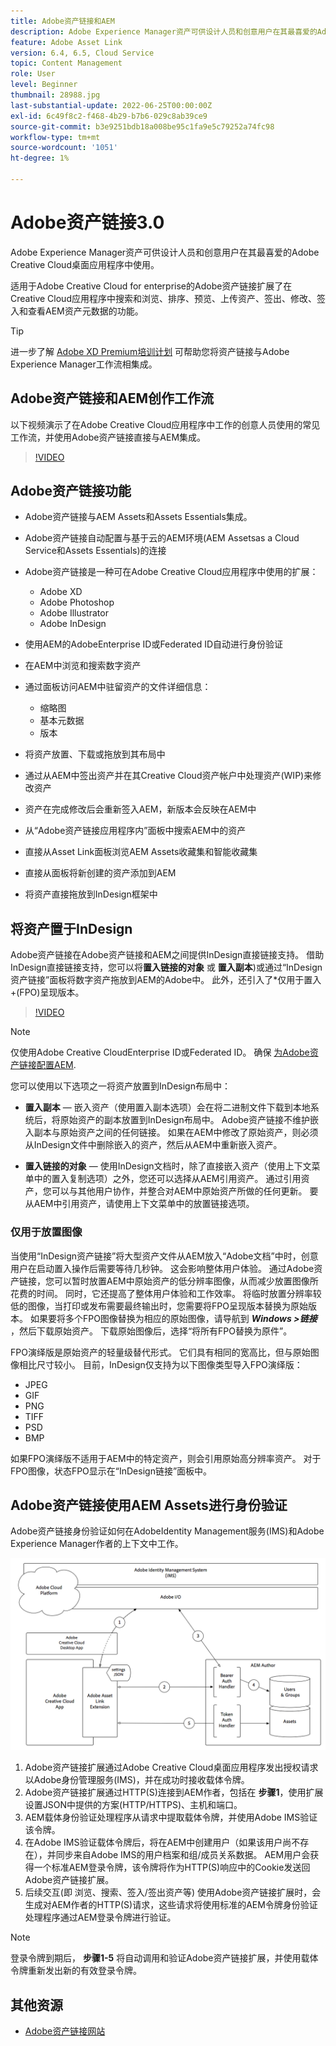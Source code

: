 ```yaml
---
title: Adobe资产链接和AEM
description: Adobe Experience Manager资产可供设计人员和创意用户在其最喜爱的Adobe Creative Cloud桌面应用程序中使用。 适用于Adobe Creative Cloud for enterprise的Adobe资产链接扩展了在Adobe XD、Photoshop、InDesign和Illustrator等Creative Cloud工具中搜索和浏览、排序、预览、上传资产、签出、修改、签入和查看AEM资产的元数据的功能。
feature: Adobe Asset Link
version: 6.4, 6.5, Cloud Service
topic: Content Management
role: User
level: Beginner
thumbnail: 28988.jpg
last-substantial-update: 2022-06-25T00:00:00Z
exl-id: 6c49f8c2-f468-4b29-b7b6-029c8ab39ce9
source-git-commit: b3e9251bdb18a008be95c1fa9e5c79252a74fc98
workflow-type: tm+mt
source-wordcount: '1051'
ht-degree: 1%

---
```


# Adobe资产链接3.0

Adobe Experience Manager资产可供设计人员和创意用户在其最喜爱的Adobe Creative Cloud桌面应用程序中使用。

适用于Adobe Creative Cloud for enterprise的Adobe资产链接扩展了在Creative Cloud应用程序中搜索和浏览、排序、预览、上传资产、签出、修改、签入和查看AEM资产元数据的功能。

>[!TIP]
>
> 进一步了解 [Adobe XD Premium培训计划](https://spark.adobe.com/page/wU7OXv8qKGugO/) 可帮助您将资产链接与Adobe Experience Manager工作流相集成。

## Adobe资产链接和AEM创作工作流

以下视频演示了在Adobe Creative Cloud应用程序中工作的创意人员使用的常见工作流，并使用Adobe资产链接直接与AEM集成。

>[!VIDEO](https://video.tv.adobe.com/v/335927?quality=12&learn=on)

## Adobe资产链接功能

+ Adobe资产链接与AEM Assets和Assets Essentials集成。
+ Adobe资产链接自动配置与基于云的AEM环境(AEM Assetsas a Cloud Service和Assets Essentials)的连接
+ Adobe资产链接是一种可在Adobe Creative Cloud应用程序中使用的扩展：

   + Adobe XD
   + Adobe Photoshop
   + Adobe Illustrator
   + Adobe InDesign

+ 使用AEM的AdobeEnterprise ID或Federated ID自动进行身份验证
+ 在AEM中浏览和搜索数字资产
+ 通过面板访问AEM中驻留资产的文件详细信息：
   + 缩略图
   + 基本元数据
   + 版本
+ 将资产放置、下载或拖放到其布局中
+ 通过从AEM中签出资产并在其Creative Cloud资产帐户中处理资产(WIP)来修改资产
+ 资产在完成修改后会重新签入AEM，新版本会反映在AEM中
+ 从“Adobe资产链接应用程序内”面板中搜索AEM中的资产
+ 直接从Asset Link面板浏览AEM Assets收藏集和智能收藏集
+ 直接从面板将新创建的资产添加到AEM
+ 将资产直接拖放到InDesign框架中

## 将资产置于InDesign

Adobe资产链接在Adobe资产链接和AEM之间提供InDesign直接链接支持。 借助InDesign直接链接支持，您可以将&#x200B;__置入链接的对象__ 或 __置入副本__)或通过“InDesign资产链接”面板将数字资产拖放到AEM的Adobe中。 此外，还引入了*仅用于置入+(FPO)呈现版本。

>[!VIDEO](https://video.tv.adobe.com/v/28988?quality=12&learn=on)

>[!NOTE]
>
>仅使用Adobe Creative CloudEnterprise ID或Federated ID。 确保 [为Adobe资产链接配置AEM](https://helpx.adobe.com/enterprise/admin-guide.html/enterprise/using/adobe-asset-link.ug.html).

您可以使用以下选项之一将资产放置到InDesign布局中：

+ **置入副本**  — 嵌入资产（使用置入副本选项）会在将二进制文件下载到本地系统后，将原始资产的副本放置到InDesign布局中。 Adobe资产链接不维护嵌入副本与原始资产之间的任何链接。 如果在AEM中修改了原始资产，则必须从InDesign文件中删除嵌入的资产，然后从AEM中重新嵌入资产。

+ **置入链接的对象**  — 使用InDesign文档时，除了直接嵌入资产（使用上下文菜单中的置入复制选项）之外，您还可以选择从AEM引用资产。 通过引用资产，您可以与其他用户协作，并整合对AEM中原始资产所做的任何更新。 要从AEM中引用资产，请使用上下文菜单中的放置链接选项。

### 仅用于放置图像

当使用“InDesign资产链接”将大型资产文件从AEM放入“Adobe文档”中时，创意用户在启动置入操作后需要等待几秒钟。 这会影响整体用户体验。 通过Adobe资产链接，您可以暂时放置AEM中原始资产的低分辨率图像，从而减少放置图像所花费的时间。 同时，它还提高了整体用户体验和工作效率。 将临时放置分辨率较低的图像，当打印或发布需要最终输出时，您需要将FPO呈现版本替换为原始版本。 如果要将多个FPO图像替换为相应的原始图像，请导航到 **_Windows >链接_** ，然后下载原始资产。 下载原始图像后，选择“将所有FPO替换为原件”。

FPO演绎版是原始资产的轻量级替代形式。 它们具有相同的宽高比，但与原始图像相比尺寸较小。 目前，InDesign仅支持为以下图像类型导入FPO演绎版：

+ JPEG
+ GIF
+ PNG
+ TIFF
+ PSD
+ BMP

如果FPO演绎版不适用于AEM中的特定资产，则会引用原始高分辨率资产。 对于FPO图像，状态FPO显示在“InDesign链接”面板中。

## Adobe资产链接使用AEM Assets进行身份验证

Adobe资产链接身份验证如何在AdobeIdentity Management服务(IMS)和Adobe Experience Manager作者的上下文中工作。

![Adobe资产链接架构](assets/adobe-asset-link-article-understand.png)

1. Adobe资产链接扩展通过Adobe Creative Cloud桌面应用程序发出授权请求以Adobe身份管理服务(IMS)，并在成功时接收载体令牌。
1. Adobe资产链接扩展通过HTTP(S)连接到AEM作者，包括在 **步骤1**，使用扩展设置JSON中提供的方案(HTTP/HTTPS)、主机和端口。
1. AEM载体身份验证处理程序从请求中提取载体令牌，并使用Adobe IMS验证该令牌。
1. 在Adobe IMS验证载体令牌后，将在AEM中创建用户（如果该用户尚不存在），并同步来自Adobe IMS的用户档案和组/成员关系数据。 AEM用户会获得一个标准AEM登录令牌，该令牌将作为HTTP(S)响应中的Cookie发送回Adobe资产链接扩展。
1. 后续交互(即 浏览、搜索、签入/签出资产等) 使用Adobe资产链接扩展时，会生成对AEM作者的HTTP(S)请求，这些请求将使用标准的AEM令牌身份验证处理程序通过AEM登录令牌进行验证。

>[!NOTE]
>
>登录令牌到期后， **步骤1-5** 将自动调用和验证Adobe资产链接扩展，并使用载体令牌重新发出新的有效登录令牌。

## 其他资源

+ [Adobe资产链接网站](https://www.adobe.com/cn/creativecloud/business/enterprise/adobe-asset-link.html)
